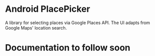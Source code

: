 # Android PlacePicker
A library for selecting places via Google Places API. The UI adapts from Google Maps' location search.

# Documentation to follow soon